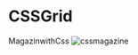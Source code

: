 # CSSGrid
MagazinwithCss
![cssmagazine](https://user-images.githubusercontent.com/112191466/222168430-4cda00e3-b8c8-4804-98ab-d6abf31b0c42.PNG)
